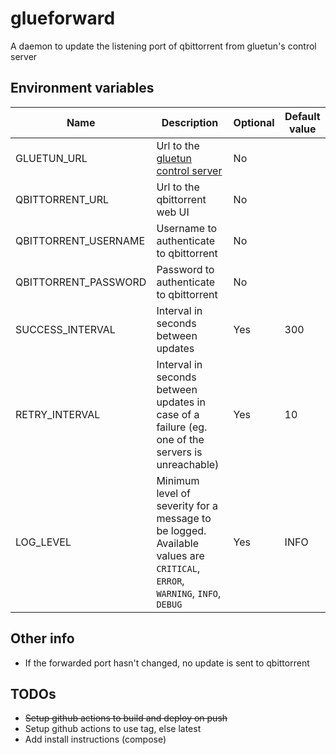 # glueforward
A daemon to update the listening port of qbittorrent from gluetun's control server

## Environment variables

<table>
<thead>
	<tr>
		<th>Name</th>
		<th>Description</th>
		<th>Optional</th>
		<th>Default value</th>
	</tr>
</thead>
<tbody>
	<tr>
		<td>GLUETUN_URL</td>
		<td>Url to the <a href="https://github.com/qdm12/gluetun-wiki/blob/main/setup/advanced/control-server.md#openvpn-and-wireguard">gluetun control server</a></td>
		<td>No</td>
		<td></td>
	</tr>
	<tr>
		<td>QBITTORRENT_URL</td>
		<td>Url to the qbittorrent web UI</td>
		<td>No</td>
		<td></td>
	</tr>
	<tr>
		<td>QBITTORRENT_USERNAME</td>
		<td>Username to authenticate to qbittorrent</td>
		<td>No</td>
		<td></td>
	</tr>
	<tr>
		<td>QBITTORRENT_PASSWORD</td>
		<td>Password to authenticate to qbittorrent</td>
		<td>No</td>
		<td></td>
	</tr>
	<tr>
		<td>SUCCESS_INTERVAL</td>
		<td>Interval in seconds between updates</td>
		<td>Yes</td>
		<td>300</td>
	</tr>
	<tr>
		<td>RETRY_INTERVAL</td>
		<td>Interval in seconds between updates in case of a failure (eg. one of the servers is unreachable)</td>
		<td>Yes</td>
		<td>10</td>
	</tr>
	<tr>
		<td>LOG_LEVEL</td>
		<td>
			Minimum level of severity for a message to be logged.<br/>
			Available values are 
			<code>CRITICAL</code>,
			<code>ERROR</code>,
			<code>WARNING</code>,
			<code>INFO</code>,
			<code>DEBUG</code>
		</td>
		<td>Yes</td>
		<td>INFO</td>
	</tr>
</tbody>
</table>

## Other info

- If the forwarded port hasn't changed, no update is sent to qbittorrent

## TODOs

- ~~Setup github actions to build and deploy on push~~
- Setup github actions to use tag, else latest
- Add install instructions (compose)